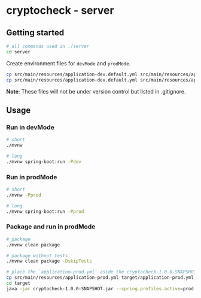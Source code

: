 # cryptocheck - server

## Getting started

```bash
# all commands used in ./server
cd server
```

Create environment files for `devMode` and `prodMode`.

```bash
cp src/main/resources/application-dev.default.yml src/main/resources/application-dev.yml
cp src/main/resources/application-dev.default.yml src/main/resources/application-prod.yml
```

**Note**: These files will not be under version control but listed in .gitignore.

## Usage

### Run in devMode

```bash
# short
./mvnw

# long
./mvnw spring-boot:run -Pdev
```

### Run in prodMode

```bash
# short
./mvnw -Pprod

# long
./mvnw spring-boot:run -Pprod
```

### Package and run in prodMode

```bash
# package
./mvnw clean package

# package without tests
./mvnw clean package -DskipTests

# place the `application-prod.yml` aside the cryptocheck-1.0.0-SNAPSHOT.jar and run the jar
cp src/main/resources/application-prod.yml target/application-prod.yml
cd target
java -jar cryptocheck-1.0.0-SNAPSHOT.jar --spring.profiles.active=prod
```
